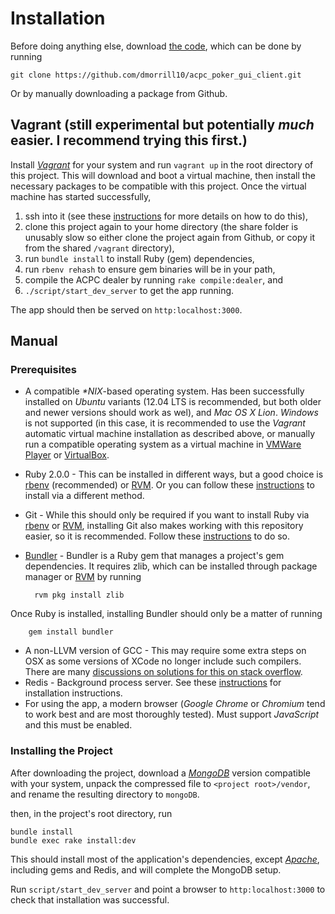 Installation
===========

Before doing anything else, download [the code][ACPC Poker GUI Client GitHub], which can be done by running

    git clone https://github.com/dmorrill10/acpc_poker_gui_client.git

Or by manually downloading a package from Github.

Vagrant (still experimental but potentially *much* easier. I recommend trying this first.)
----------------
Install [*Vagrant*](http://www.vagrantup.com/) for your system and run `vagrant up` in the root directory of this project. This will download and boot a virtual machine, then install the necessary packages to be compatible with this project. Once the virtual machine has started successfully, 

1. ssh into it (see these [instructions](http://docs.vagrantup.com/v2/getting-started/up.html) for more details on how to do this), 
2. clone this project again to your home directory (the share folder is unusably slow so either clone the project again from Github, or copy it from the shared `/vagrant` directory), 
3. run `bundle install` to install Ruby (gem) dependencies, 
4. run `rbenv rehash` to ensure gem binaries will be in your path,
5. compile the ACPC dealer by running `rake compile:dealer`, and
6. `./script/start_dev_server` to get the app running.

The app should then be served on `http:localhost:3000`.

Manual
-------------

### Prerequisites

* A compatible *\*NIX*-based operating system. Has been successfully installed on *Ubuntu* variants (12.04 LTS is recommended, but both older and newer versions should work as wel), and *Mac OS X Lion*. *Windows* is not supported (in this case, it is recommended to use the *Vagrant* automatic virtual machine installation as described above, or manually run a compatible operating system as a virtual machine in [VMWare Player](http://www.vmware.com/products/player/) or [VirtualBox](https://www.virtualbox.org/).
* Ruby 2.0.0 - This can be installed in different ways, but a good choice is [rbenv][rbenv homepage] (recommended) or [RVM][RVM homepage]. Or you can follow these [instructions][Ruby downloads] to install via a different method.
* Git - While this should only be required if you want to install Ruby via [rbenv][rbenv homepage] or [RVM][RVM homepage], installing Git also makes working with this repository easier, so it is recommended. Follow these [instructions][Git setup] to do so.
* [Bundler][Bundler homepage] - Bundler is a Ruby gem that manages a project's gem dependencies. It requires zlib, which can be installed through package manager or [RVM][RVM homepage] by running
    
        rvm pkg install zlib
Once Ruby is installed, installing Bundler should only be a matter of running

        gem install bundler

* A non-LLVM version of GCC - This may require some extra steps on OSX as some versions of XCode no longer include such compilers. There are many [discussions on solutions for this on stack overflow](http://stackoverflow.com/questions/8032824/cant-install-ruby-under-lion-with-rvm-gcc-issues).
* Redis - Background process server. See these [instructions](http://redis.io/topics/quickstart) for installation instructions.
* For using the app, a modern browser (*Google Chrome* or *Chromium* tend to work best and are most thoroughly tested). Must support *JavaScript* and this must be enabled.

### Installing the Project

After downloading the project, download a [<em>MongoDB</em>][MongoDB downloads] version compatible with your system, unpack the compressed file to `<project root>/vendor`, and rename the resulting directory to `mongoDB`.

then, in the project's root directory, run

    bundle install
    bundle exec rake install:dev

This should install most of the application's dependencies, except [<em>Apache</em>][Apache homepage], including gems and Redis, and will complete the MongoDB setup.

Run `script/start_dev_server` and point a browser to `http:localhost:3000` to check that installation was successful.

<!---
    Link references
    ================
-->
<!---
    General
-->

[ACPC competition server]: http://www.computerpokercompetition.org/index.php?option=com_rokdownloads&view=folder&Itemid=59
[ACPC homepage]: http://www.computerpokercompetition.org
[Apache homepage]: http://www.apache.org/
[Bundler homepage]: http://gembundler.com/
[CPRG homepage]: http://poker.cs.ualberta.ca/
[Coffeescript homepage]: http://coffeescript.org/
[Git homepage]: http://git-scm.com/
[Git setup]: https://help.github.com/articles/set-up-git#platform-all
[GitHub homepage]: https://github.com
[God homepage]: http://godrb.com/
[Haml]: http://haml.info/
[Markdown]: http://daringfireball.net/projects/markdown/
[MongoDB downloads]: http://www.mongodb.org/downloads
[MongoDB homepage]: http://www.mongodb.org/
[Phusion Passenger homepage]: http://www.modrails.com/
[Programming Ruby]: http://www.ruby-doc.org/docs/ProgrammingRuby/
[rbenv homepage]: https://github.com/sstephenson/rbenv
[RDoc]: http://rdoc.sourceforge.net/
[RVM homepage]: https://rvm.io//
[Rails generators tutorial]: http://guides.rubyonrails.org/generators.html
[Rails]: http://rubyonrails.org/
[Railscasts]: http://railscasts.com/
[Rake]: http://docs.rubyrake.org/
[Ruby]: http://www.ruby-lang.org/en/
[Ruby downloads]: http://www.ruby-lang.org/en/downloads/
[RubyDoc.info]: http://rubydoc.info/
[SASS]: http://sass-lang.com/
[UAlberta homepage]: http://www.ualberta.ca/
[YARD]: http://yardoc.org/

<!---
    Project specific
-->

[ACPC Dealer Data GitHub]: https://github.com/dmorrill10/acpc_dealer_data#readme
[ACPC Dealer GitHub]: https://github.com/dmorrill10/acpc_dealer#readme
[ACPC Poker Basic Proxy GitHub]: https://github.com/dmorrill10/acpc_poker_basic_proxy#readme
[ACPC Poker GUI Client GitHub]: https://github.com/dmorrill10/acpc_poker_gui_client
[ACPC Poker Match State GitHub]: https://github.com/dmorrill10/acpc_poker_match_state#readme
[ACPC Poker Player Proxy GitHub]: https://github.com/dmorrill10/acpc_poker_player_proxy#readme
[ACPC Poker Types]: https://github.com/dmorrill10/acpc_poker_types#readme
[documentation]: http://rubydoc.info/github/dmorrill10/acpc_poker_gui_client/master/frames